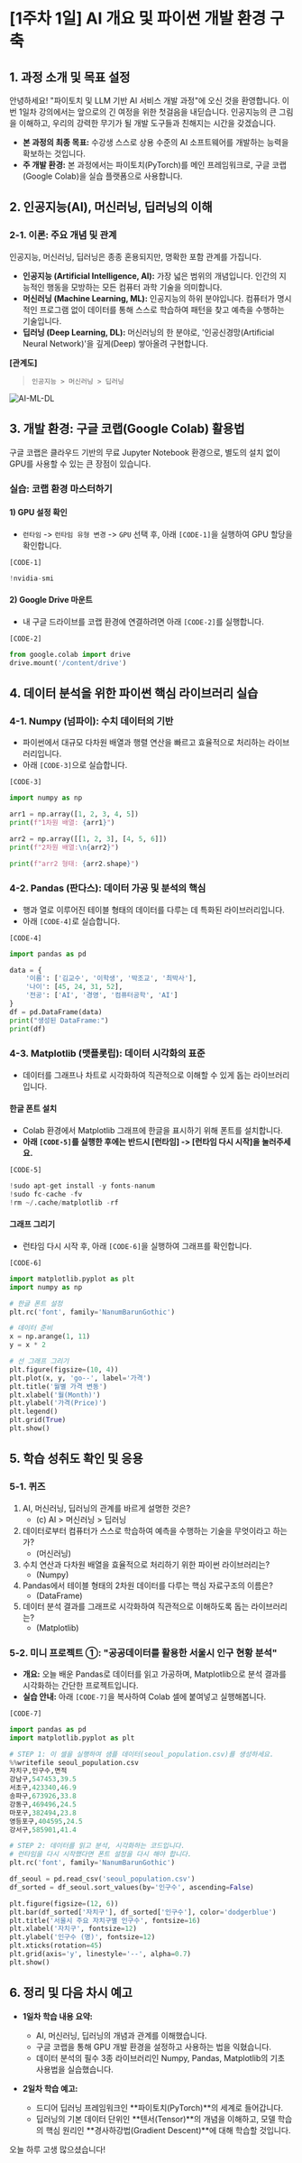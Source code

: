# [1주차 1일] AI 개요 및 파이썬 개발 환경 구축

## 1. 과정 소개 및 목표 설정

안녕하세요! "파이토치 및 LLM 기반 AI 서비스 개발 과정"에 오신 것을 환영합니다. 
이번 1일차 강의에서는 앞으로의 긴 여정을 위한 첫걸음을 내딛습니다. 인공지능의 큰 그림을 이해하고, 우리의 강력한 무기가 될 개발 도구들과 친해지는 시간을 갖겠습니다.

- **본 과정의 최종 목표:** 수강생 스스로 상용 수준의 AI 소프트웨어를 개발하는 능력을 확보하는 것입니다.
- **주 개발 환경:** 본 과정에서는 파이토치(PyTorch)를 메인 프레임워크로, 구글 코랩(Google Colab)을 실습 플랫폼으로 사용합니다.

## 2. 인공지능(AI), 머신러닝, 딥러닝의 이해

### 2-1. 이론: 주요 개념 및 관계

인공지능, 머신러닝, 딥러닝은 종종 혼용되지만, 명확한 포함 관계를 가집니다.

- **인공지능 (Artificial Intelligence, AI):** 가장 넓은 범위의 개념입니다. 인간의 지능적인 행동을 모방하는 모든 컴퓨터 과학 기술을 의미합니다.
- **머신러닝 (Machine Learning, ML):** 인공지능의 하위 분야입니다. 컴퓨터가 명시적인 프로그램 없이 데이터를 통해 스스로 학습하여 패턴을 찾고 예측을 수행하는 기술입니다.
- **딥러닝 (Deep Learning, DL):** 머신러닝의 한 분야로, '인공신경망(Artificial Neural Network)'을 깊게(Deep) 쌓아올려 구현합니다.

**[관계도]**
> `인공지능 > 머신러닝 > 딥러닝`

![AI-ML-DL](https://i.imgur.com/S2Y2pNd.png)

## 3. 개발 환경: 구글 코랩(Google Colab) 활용법

구글 코랩은 클라우드 기반의 무료 Jupyter Notebook 환경으로, 별도의 설치 없이 GPU를 사용할 수 있는 큰 장점이 있습니다.

### 실습: 코랩 환경 마스터하기

#### 1) GPU 설정 확인
- `런타임` -> `런타임 유형 변경` -> `GPU` 선택 후, 아래 `[CODE-1]`을 실행하여 GPU 할당을 확인합니다.

`[CODE-1]`
```python
!nvidia-smi
```


#### 2) Google Drive 마운트
- 내 구글 드라이브를 코랩 환경에 연결하려면 아래 `[CODE-2]`를 실행합니다.

`[CODE-2]`
```python
from google.colab import drive
drive.mount('/content/drive')
```

## 4. 데이터 분석을 위한 파이썬 핵심 라이브러리 실습

### 4-1. Numpy (넘파이): 수치 데이터의 기반
- 파이썬에서 대규모 다차원 배열과 행렬 연산을 빠르고 효율적으로 처리하는 라이브러리입니다.
- 아래 `[CODE-3]`으로 실습합니다.

`[CODE-3]`
```python
import numpy as np

arr1 = np.array([1, 2, 3, 4, 5])
print(f"1차원 배열: {arr1}")

arr2 = np.array([[1, 2, 3], [4, 5, 6]])
print(f"2차원 배열:\n{arr2}")

print(f"arr2 형태: {arr2.shape}")
```

### 4-2. Pandas (판다스): 데이터 가공 및 분석의 핵심
- 행과 열로 이루어진 테이블 형태의 데이터를 다루는 데 특화된 라이브러리입니다.
- 아래 `[CODE-4]`로 실습합니다.

`[CODE-4]`
```python
import pandas as pd

data = {
    '이름': ['김교수', '이학생', '박조교', '최박사'],
    '나이': [45, 24, 31, 52],
    '전공': ['AI', '경영', '컴퓨터공학', 'AI']
}
df = pd.DataFrame(data)
print("생성된 DataFrame:")
print(df)
```

### 4-3. Matplotlib (맷플롯립): 데이터 시각화의 표준
- 데이터를 그래프나 차트로 시각화하여 직관적으로 이해할 수 있게 돕는 라이브러리입니다.

#### 한글 폰트 설치
- Colab 환경에서 Matplotlib 그래프에 한글을 표시하기 위해 폰트를 설치합니다.
- **아래 `[CODE-5]`를 실행한 후에는 반드시 [런타임] -> [런타임 다시 시작]을 눌러주세요.**

`[CODE-5]`
```python
!sudo apt-get install -y fonts-nanum
!sudo fc-cache -fv
!rm ~/.cache/matplotlib -rf
```


#### 그래프 그리기
- 런타임 다시 시작 후, 아래 `[CODE-6]`을 실행하여 그래프를 확인합니다.

`[CODE-6]`
```python
import matplotlib.pyplot as plt
import numpy as np

# 한글 폰트 설정
plt.rc('font', family='NanumBarunGothic') 

# 데이터 준비
x = np.arange(1, 11)
y = x * 2

# 선 그래프 그리기
plt.figure(figsize=(10, 4))
plt.plot(x, y, 'go--', label='가격')
plt.title('월별 가격 변동')
plt.xlabel('월(Month)')
plt.ylabel('가격(Price)')
plt.legend()
plt.grid(True)
plt.show()
```


## 5. 학습 성취도 확인 및 응용

### 5-1. 퀴즈

1. AI, 머신러닝, 딥러닝의 관계를 바르게 설명한 것은?
    - (c) AI > 머신러닝 > 딥러닝
2. 데이터로부터 컴퓨터가 스스로 학습하여 예측을 수행하는 기술을 무엇이라고 하는가?
    - (머신러닝)
3. 수치 연산과 다차원 배열을 효율적으로 처리하기 위한 파이썬 라이브러리는?
    - (Numpy)
4. Pandas에서 테이블 형태의 2차원 데이터를 다루는 핵심 자료구조의 이름은?
    - (DataFrame)
5. 데이터 분석 결과를 그래프로 시각화하여 직관적으로 이해하도록 돕는 라이브러리는?
    - (Matplotlib)

### 5-2. 미니 프로젝트 ①: "공공데이터를 활용한 서울시 인구 현황 분석"

- **개요:** 오늘 배운 Pandas로 데이터를 읽고 가공하며, Matplotlib으로 분석 결과를 시각화하는 간단한 프로젝트입니다.
- **실습 안내:** 아래 `[CODE-7]`을 복사하여 Colab 셀에 붙여넣고 실행해봅니다.

`[CODE-7]`
```python
import pandas as pd
import matplotlib.pyplot as plt

# STEP 1: 이 셀을 실행하여 샘플 데이터(seoul_population.csv)를 생성하세요.
%%writefile seoul_population.csv
자치구,인구수,면적
강남구,547453,39.5
서초구,423340,46.9
송파구,673926,33.8
강동구,469496,24.5
마포구,382494,23.8
영등포구,404595,24.5
강서구,585901,41.4

# STEP 2: 데이터를 읽고 분석, 시각화하는 코드입니다.
# 런타임을 다시 시작했다면 폰트 설정을 다시 해야 합니다.
plt.rc('font', family='NanumBarunGothic') 

df_seoul = pd.read_csv('seoul_population.csv')
df_sorted = df_seoul.sort_values(by='인구수', ascending=False)

plt.figure(figsize=(12, 6))
plt.bar(df_sorted['자치구'], df_sorted['인구수'], color='dodgerblue')
plt.title('서울시 주요 자치구별 인구수', fontsize=16)
plt.xlabel('자치구', fontsize=12)
plt.ylabel('인구수 (명)', fontsize=12)
plt.xticks(rotation=45)
plt.grid(axis='y', linestyle='--', alpha=0.7)
plt.show()
```


## 6. 정리 및 다음 차시 예고

- **1일차 학습 내용 요약:**
    - AI, 머신러닝, 딥러닝의 개념과 관계를 이해했습니다.
    - 구글 코랩을 통해 GPU 개발 환경을 설정하고 사용하는 법을 익혔습니다.
    - 데이터 분석의 필수 3종 라이브러리인 Numpy, Pandas, Matplotlib의 기초 사용법을 실습했습니다.

- **2일차 학습 예고:**
    - 드디어 딥러닝 프레임워크인 **파이토치(PyTorch)**의 세계로 들어갑니다.
    - 딥러닝의 기본 데이터 단위인 **텐서(Tensor)**의 개념을 이해하고, 모델 학습의 핵심 원리인 **경사하강법(Gradient Descent)**에 대해 학습할 것입니다.

오늘 하루 고생 많으셨습니다!